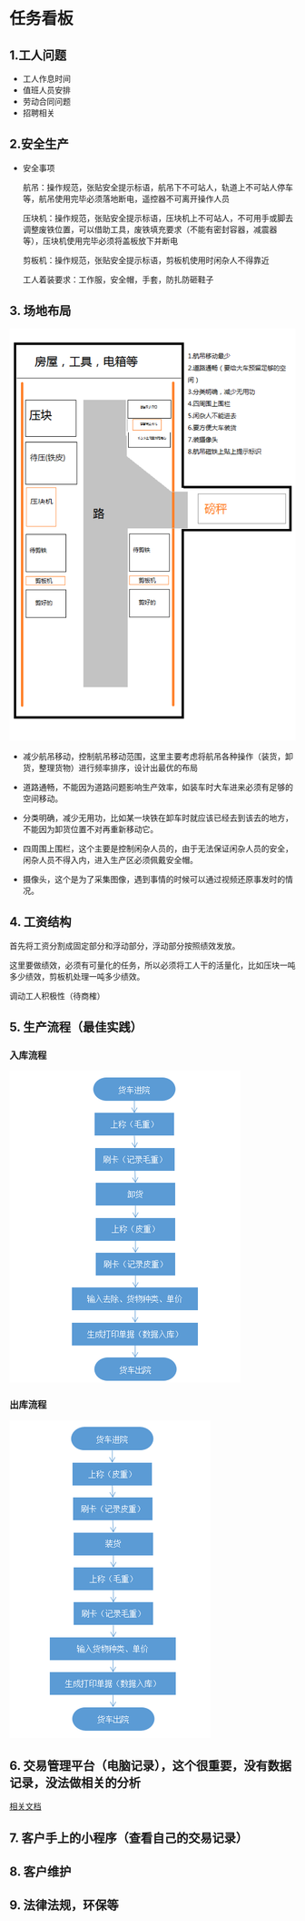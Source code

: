 # 任务看板

## 1.工人问题

- 工人作息时间
- 值班人员安排
- 劳动合同问题
- 招聘相关

## 2.安全生产

- 安全事项

    航吊：操作规范，张贴安全提示标语，航吊下不可站人，轨道上不可站人停车等，航吊使用完毕必须落地断电，遥控器不可离开操作人员

    压块机：操作规范，张贴安全提示标语，压块机上不可站人，不可用手或脚去调整废铁位置，可以借助工具，废铁填充要求（不能有密封容器，减震器等），压块机使用完毕必须将盖板放下并断电

    剪板机：操作规范，张贴安全提示标语，剪板机使用时闲杂人不得靠近
    
    工人着装要求：工作服，安全帽，手套，防扎防砸鞋子

## 3. 场地布局

![场地布局](场地布局图.png)

- 减少航吊移动，控制航吊移动范围，这里主要考虑将航吊各种操作（装货，卸货，整理货物）进行频率排序，设计出最优的布局

- 道路通畅，不能因为道路问题影响生产效率，如装车时大车进来必须有足够的空间移动。

- 分类明确，减少无用功，比如某一块铁在卸车时就应该已经去到该去的地方，不能因为卸货位置不对再重新移动它。

- 四周围上围栏，这个主要是控制闲杂人员的，由于无法保证闲杂人员的安全，闲杂人员不得入内，进入生产区必须佩戴安全帽。

- 摄像头，这个是为了采集图像，遇到事情的时候可以通过视频还原事发时的情况。

## 4. 工资结构

首先将工资分割成固定部分和浮动部分，浮动部分按照绩效发放。

这里要做绩效，必须有可量化的任务，所以必须将工人干的活量化，比如压块一吨多少绩效，剪板机处理一吨多少绩效。

调动工人积极性（待商榷）

## 5. 生产流程（最佳实践）

### 入库流程
![入库流程图](入库流程图.png)

### 出库流程
![入库流程图](出库流程图.png)

## 6. 交易管理平台（电脑记录），这个很重要，没有数据记录，没法做相关的分析

[相关文档](../信息化管理平台/信息化管理平台设计.md)

## 7. 客户手上的小程序（查看自己的交易记录）

## 8. 客户维护
 
## 9. 法律法规，环保等